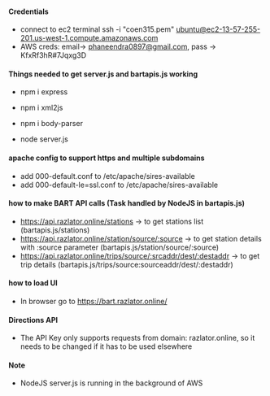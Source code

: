 #### Credentials

- connect to ec2 terminal  ssh -i "coen315.pem" ubuntu@ec2-13-57-255-201.us-west-1.compute.amazonaws.com
- AWS creds: email-> phaneendra0897@gmail.com, pass -> KfxRf3hR#7Jqxg3D

#### Things needed to get server.js and bartapis.js working

- npm i express
- npm i xml2js
- npm i body-parser

- node server.js

#### apache config to support https and multiple subdomains

- add 000-default.conf to /etc/apache/sires-available
- add 000-default-le=ssl.conf to /etc/apache/sires-available 

#### how to make BART API calls (Task handled by NodeJS in bartapis.js)

- https://api.razlator.online/stations -> to get stations list (bartapis.js/stations)
- https://api.razlator.online/station/source/:source -> to get station details with :source parameter (bartapis.js/station/source/:source)
- https://api.razlator.online/trips/source/:srcaddr/dest/:destaddr -> to get trip details (bartapis.js/trips/source:sourceaddr/dest/:destaddr)

#### how to load UI

- In browser go to https://bart.razlator.online/

#### Directions API

- The API Key only supports requests from domain: razlator.online, so it needs to be changed if it has to be used elsewhere

#### Note

- NodeJS server.js is running in the background of AWS
